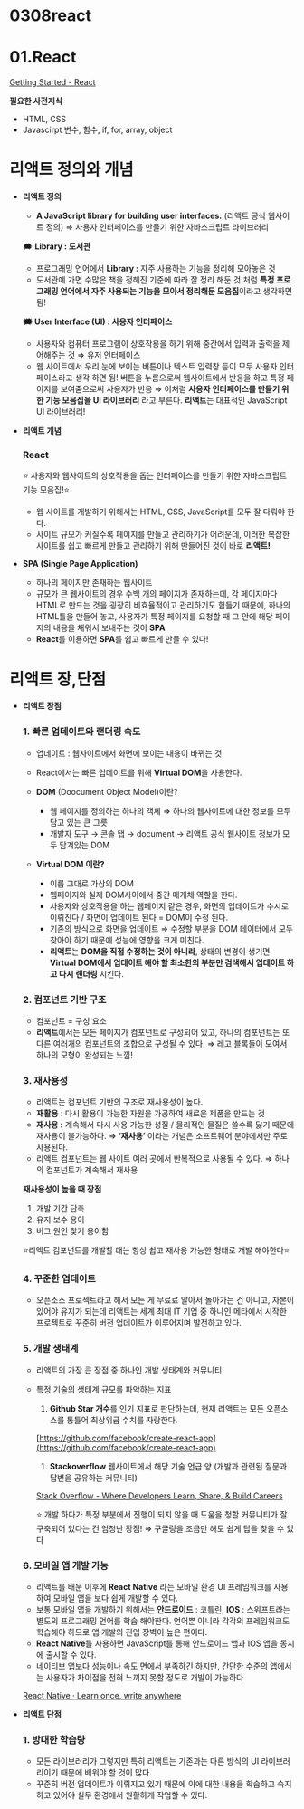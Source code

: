 # 0308react

# 01.React

[Getting Started - React](https://reactjs.org/docs/getting-started.html)

**필요한 사전지식**

- HTML, CSS
- Javascirpt 변수, 함수, if, for, array, object

# 리액트 정의와 개념

- **리액트 정의**
    - **A JavaScript library for building user interfaces.** (리액트 공식 웹사이트 정의) ⇒ 사용자 인터페이스를 만들기 위한 자바스크립트 라이브러리
    
    🗯 **Library : 도서관**
    
    - 프로그래밍 언어에서 **Library  :** 자주 사용하는 기능을 정리해 모아놓은 것
    - 도서관에 가면 수많은 책을 정해진 기준에 따라 잘 정리 해둔 것 처럼 **특정 프로그래밍 언어에서 자주 사용되는 기능을 모아서 정리해둔 모음집**이라고 생각하면 됨!
    
    **🗯 User Interface (UI) : 사용자 인터페이스**
    
    - 사용자와 컴퓨터 프로그램이 상호작용을 하기 위해 중간에서 입력과 출력을 제어해주는 것 ⇒ 유저 인터페이스
    - 웹 사이트에서 우리 눈에 보이는 버튼이나 텍스트 입력창 등이 모두 사용자 인터페이스라고 생각 하면 됨! 버튼을 누름으로써 웹사이트에서 반응을 하고 특정 페이지를 보여줌으로써 사용자가 반응 ⇒ 이처럼 **사용자 인터페이스를 만들기 위한 기능 모음집을 UI 라이브러리** 라고 부른다.  **리액트**는 대표적인 JavaScript UI 라이브러리!
    
- **리액트 개념**
    
    ### React
    
    ⭐ 사용자와 웹사이트의 상호작용을 돕는 인터페이스를 만들기 위한 자바스크립트 기능 모음집!⭐
    
    - 웹 사이트를 개발하기 위해서는 HTML, CSS, JavaScript를 모두 잘 다뤄야 한다.
    - 사이트 규모가 커질수록 페이지를 만들고 관리하기가 어려운데, 이러한 복잡한 사이트를 쉽고 빠르게 만들고 관리하기 위해 만들어진 것이 바로 **리액트!**
    
- **SPA (Single Page Application)**
    - 하나의 페이지만 존재하는 웹사이트
    - 규모가 큰 웹사이트의 경우 수백 개의 페이지가 존재하는데, 각 페이지마다 HTML로 만드는 것을 굉장히 비효율적이고 관리하기도 힘들기 때문에, 하나의 HTML틀을 만들어 놓고, 사용자가 특정 페이지를 요청할 때 그 안에 해당 페이지의 내용을 채워서 보내주는 것이 **SPA**
    - **React**를 이용하면 **SPA**를 쉽고 빠르게 만들 수 있다!

# 리액트 장,단점

- **리액트 장점**
    
    ### 1. 빠른 업데이트와 랜더링 속도
    
    - 업데이트 : 웹사이트에서 화면에 보이는 내용이 바뀌는 것
    - React에서는 빠른 업데이트를 위해 **Virtual DOM**을 사용한다.
    
    - **DOM** (Doocument Object Model)이란?
        - 웹 페이지를 정의하는 하나의 객체 ⇒ 하나의 웹사이트에 대한 정보를 모두 담고 있는 큰 그릇
        - 개발자 도구 → 콘솔 탭 → document → 리액트 공식 웹사이트 정보가 모두 담겨있는 DOM
    - **Virtual DOM 이란?**
        - 이름 그대로 가상의 DOM
        - 웹페이지와 실제 DOM사이에서 중간 매개체 역할을 한다.
        - 사용자와 상호작용을 하는 웹페이지 같은 경우, 화면의 업데이트가 수시로 이뤄진다 / 화면이 업데이트 된다 = DOM이 수정 된다.
        - 기존의 방식으로 화면을 업데이트 ⇒ 수정할 부분을 DOM 데이터에서 모두 찾아야 하기 때문에 성능에 영향을 크게 미친다.
        - **리액트**는 **DOM을 직접 수정하는 것이 아니라**, 상태의 변경이 생기면 **Virtual DOM에서 업데이트 해야 할 최소한의 부분만 검색해서 업데이트 하고 다시 랜더링** 시킨다.
        
    
    ### 2. 컴포넌트 기반 구조
    
    - 컴포넌트 = 구성 요소
    - **리액트**에서는 모든 페이지가 컴포넌트로 구성되어 있고, 하나의 컴포넌트는 또 다른 여러개의 컴포넌트의 조합으로 구성될 수 있다. ⇒ 레고 블록들이 모여서 하나의 모형이 완성되는 느낌!
    
    ### 3. 재사용성
    
    - 리액트는 컴포넌트 기반의 구조로 재사용성이 높다.
    - **재활용** :  다시 활용이 가능한 자원을 가공하여 새로운 제품을 만드는 것
    - **재사용 :** 계속해서 다시 사용 가능한 성질 / 물리적인 물질은 쓸수록 닳기 때문에 재사용이 불가능하다. ⇒ **‘재사용’** 이라는 개념은 소프트웨어 분야에서만 주로 사용된다.
    - 리액트 컴포넌트는 웹 사이트 여러 곳에서 반복적으로 사용될 수 있다. ⇒ 하나의 컴포넌트가 계속해서 재사용
    
    **재사용성이 높을 때 장점**
    
    1. 개발 기간 단축
    2. 유지 보수 용이
    3. 버그 원인 찾기 용이함
    
    ⭐리액트 컴포넌트를 개발할 대는 항상 쉽고 재사용 가능한 형태로 개발 해야한다⭐
    
    ### 4. 꾸준한 업데이트
    
    - 오픈소스 프로젝트라고 해서 모든 게 무료료 알아서 돌아가는 건 아니고, 자본이 있어야 유지가 되는데 리액트는 세계 최대 IT 기업 중 하나인 메타에서 시작한 프로젝트로 꾸준히 버전 업데이트가 이루어지며 발전하고 있다.
    
    ### 5. 개발 생태계
    
    - 리액트의 가장 큰 장점 중 하나인 개발 생태계와 커뮤니티
    - 특정 기술의 생태계 규모를 파악하는 지표
        1. **Github Star 개수**를 인기 지표로 판단하는데,  현재 리액트는 모든 오픈소스를 통틀어 최상위급 수치를 자랑한다. 
        
        [https://github.com/facebook/create-react-app](https://github.com/facebook/create-react-app)
        
        1. **Stackoverflow** 웹사이트에서 해당 기술 언급 양 (개발과 관련된 질문과 답변을 공유하는 커뮤니티)
        
        [Stack Overflow - Where Developers Learn, Share, & Build Careers](https://stackoverflow.com/)
        
        ⭐ 개발 하다가 특정 부분에서 진행이 되지 않을 때 도움을 청할 커뮤니티가 잘 구축되어 있다는 건 엄청난 장점!  ⇒ 구글링을 조금만 해도 쉽게 답을 찾을 수 있다
        
    
    ### 6. 모바일 앱 개발 가능
    
    - 리액트를 배운 이후에 **React Native** 라는 모바일 환경 UI 프레임워크를 사용하여 모바일 앱을 보다 쉽게 개발할 수 있다.
    - 보통 모바일 앱을 개발하기 위해서는 **안드로이드** : 코틀린, **IOS** : 스위프트라는 별도의 프로그래밍 언어를 학습 해야한다. 언어뿐 아니라 각각의 프레임워크도 학습해야 하므로 앱 개발의 진입 장벽이 높은 편이다.
    - **React Native**를 사용하면 JavaScript를 통해 안드로이드 앱과 IOS 앱을 동시에 출시할 수 있다.
    - 네이티브 앱보다 성능이나 속도 면에서 부족하긴 하지만, 간단한 수준의 앱에서는 사용자가 차이점을 전혀 느끼지 못할 정도로 개발이 가능하다.
    
    [React Native · Learn once, write anywhere](https://reactnative.dev/)
    
- **리액트 단점**
    
    ### 1. 방대한 학습량
    
    - 모든 라이브러리가 그렇지만 특히 리액트는 기존과는 다른 방식의 UI 라이브러리이기 때문에 배워야 할 것이 많다.
    - 꾸준히 버전 업데이트가 이뤄지고 있기 때문에 이에 대한 내용을 학습하고 숙지하고 있어야 실무 환경에서 원활하게 작업할 수 있다.
